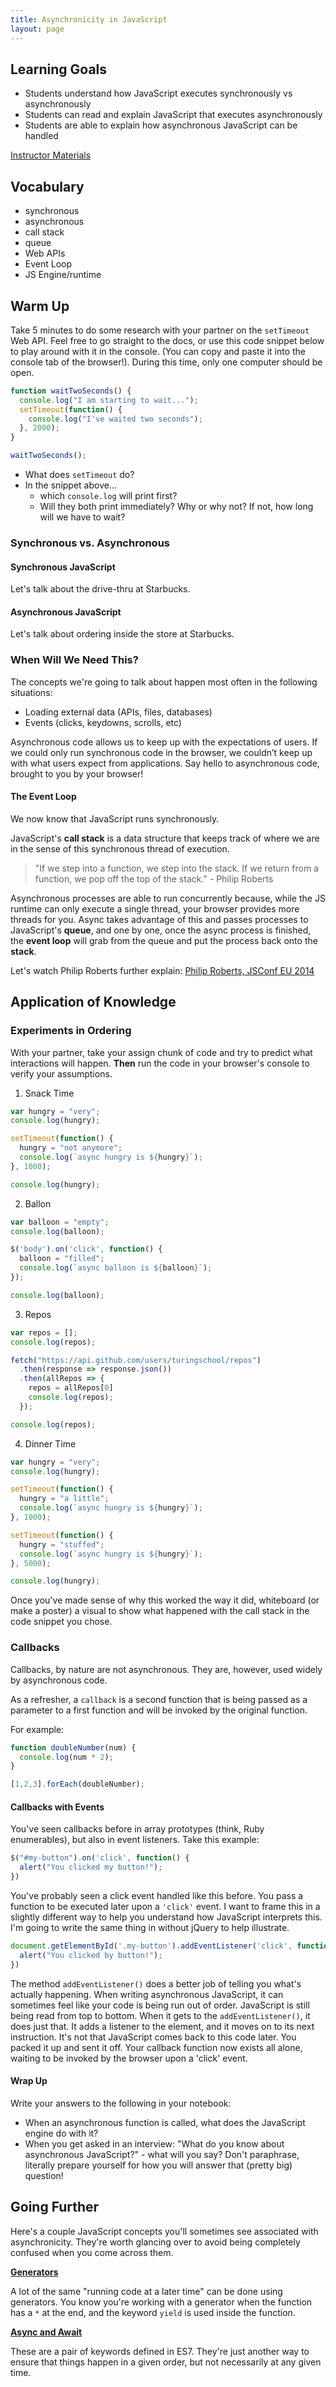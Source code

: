```yaml
---
title: Asynchronicity in JavaScript
layout: page
---
```


## Learning Goals

- Students understand how JavaScript executes synchronously vs asynchronously
- Students can read and explain JavaScript that executes asynchronously
- Students are able to explain how asynchronous JavaScript can be handled

[Instructor Materials](./asynchronous_js_instructor)

## Vocabulary

- synchronous
- asynchronous
- call stack
- queue
- Web APIs
- Event Loop
- JS Engine/runtime

## Warm Up

Take 5 minutes to do some research with your partner on the `setTimeout` Web API. Feel free to go straight to the docs, or use this code snippet below to play around with it in the console. (You can copy and paste it into the console tab of the browser!). During this time, only one computer should be open.

```js
function waitTwoSeconds() {
  console.log("I am starting to wait...");
  setTimeout(function() {
    console.log("I've waited two seconds");  
  }, 2000);
}

waitTwoSeconds();
```

- What does `setTimeout` do?
- In the snippet above...
    * which `console.log` will print first?
    * Will they both print immediately? Why or why not? If not, how long will we have to wait?


### Synchronous vs. Asynchronous

#### Synchronous JavaScript

Let's talk about the drive-thru at Starbucks.

#### Asynchronous JavaScript

Let's talk about ordering inside the store at Starbucks.


### When Will We Need This?

The concepts we're going to talk about happen most often in the following situations:

- Loading external data (APIs, files, databases)
- Events (clicks, keydowns, scrolls, etc)

Asynchronous code allows us to keep up with the expectations of users. If we could only run synchronous code in the browser, we couldn’t keep up with what users expect from applications. Say hello to asynchronous code, brought to you by your browser!

#### The Event Loop

We now know that JavaScript runs synchronously.

JavaScript's **call stack** is a data structure that keeps track of where we are in the sense of this synchronous thread of execution.

> "If we step into a function, we step into the stack. If we return from a function, we pop off the top of the stack." - Philip Roberts

Asynchronous processes are able to run concurrently because, while the JS runtime can only execute a single thread, your browser provides more threads for you. Async takes advantage of this and passes processes to JavaScript's **queue**, and one by one, once the async process is finished, the **event loop** will grab from the queue and put the process back onto the **stack**.

Let's watch Philip Roberts further explain: [Philip Roberts, JSConf EU 2014](https://www.youtube.com/watch?v=8aGhZQkoFbQ)

## Application of Knowledge

### Experiments in Ordering

With your partner, take your assign chunk of code and try to predict what interactions will happen. **Then** run the code in your browser's console to verify your assumptions.

1. Snack Time

```js
var hungry = "very";
console.log(hungry);

setTimeout(function() {
  hungry = "not anymore";
  console.log(`async hungry is ${hungry}`);
}, 1000);

console.log(hungry);
```

2. Ballon

```js
var balloon = "empty";
console.log(balloon);

$('body').on('click', function() {
  balloon = "filled";
  console.log(`async balloon is ${balloon}`);
});

console.log(balloon);
```

3. Repos

```js
var repos = [];
console.log(repos);

fetch("https://api.github.com/users/turingschool/repos")
  .then(response => response.json())
  .then(allRepos => {
    repos = allRepos[0]
    console.log(repos);
  });

console.log(repos);
```

4. Dinner Time

```js
var hungry = "very";
console.log(hungry);

setTimeout(function() {
  hungry = "a little";
  console.log(`async hungry is ${hungry}`);
}, 1000);

setTimeout(function() {
  hungry = "stuffed";
  console.log(`async hungry is ${hungry}`);
}, 5000);

console.log(hungry);
```

Once you've made sense of why this worked the way it did, whiteboard (or make a poster) a visual to show what happened with the call stack in the code snippet you chose.

### Callbacks

Callbacks, by nature are not asynchronous. They are, however, used widely by asynchronous code.

As a refresher, a `callback` is a second function that is being passed as a parameter to a first function and will be invoked by the original function.

For example:

```js
function doubleNumber(num) {
  console.log(num * 2);
}

[1,2,3].forEach(doubleNumber);
```

#### Callbacks with Events

You've seen callbacks before in array prototypes (think, Ruby enumerables), but also in event listeners. Take this example:

```js
$("#my-button").on('click', function() {
  alert("You clicked my button!");
})
```

You've probably seen a click event handled like this before. You pass a function to be executed later upon a `'click'` event. I want to frame this in a slightly different way to help you understand how JavaScript interprets this. I'm going to write the same thing in without jQuery to help illustrate.

```js
document.getElementById('.my-button').addEventListener('click', function() {
  alert("You clicked by button!");
})
```

The method `addEventListener()` does a better job of telling you what's actually happening. When writing asynchronous JavaScript, it can sometimes feel like your code is being run out of order. JavaScript is still being read from top to bottom. When it gets to the `addEventListener()`, it does just that. It adds a listener to the element, and it moves on to its next instruction. It's not that JavaScript comes back to this code later. You packed it up and sent it off. Your callback function now exists all alone, waiting to be invoked by the browser upon a 'click' event.

#### Wrap Up

Write your answers to the following in your notebook:

- When an asynchronous function is called, what does the JavaScript engine do with it?
- When you get asked in an interview: "What do you know about asynchronous JavaScript?" - what will you say? Don't paraphrase, literally prepare yourself for how you will answer that (pretty big) question!

## Going Further

Here's a couple JavaScript concepts you'll sometimes see associated with asynchronicity. They're worth glancing over to avoid being completely confused when you come across them.

**[Generators](https://developer.mozilla.org/en-US/docs/Web/JavaScript/Reference/Statements/function*)**

A lot of the same "running code at a later time" can be done using generators. You know you're working with a generator when the function has a `*` at the end, and the keyword `yield` is used inside the function.

**[Async and Await](https://developer.mozilla.org/en-US/docs/Web/JavaScript/Reference/Statements/async_function)**

These are a pair of keywords defined in ES7. They're just another way to ensure that things happen in a given order, but not necessarily at any given time.
